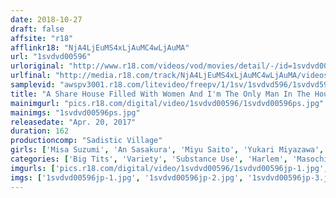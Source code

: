 ```yaml
---
date: 2018-10-27
draft: false
affsite: "r18"
afflinkr18: "NjA4LjEuMS4xLjAuMC4wLjAuMA"
url: "1svdvd00596"
urloriginal: "http://www.r18.com/videos/vod/movies/detail/-/id=1svdvd00596"
urlfinal: "http://media.r18.com/track/NjA4LjEuMS4xLjAuMC4wLjAuMA/videos/vod/movies/detail/-/id=1svdvd00596"
samplevid: "awspv3001.r18.com/litevideo/freepv/1/1sv/1svdvd596/1svdvd596_dmb_w.mp4"
title: "A Share House Filled With Women And I'm The Only Man In The House Since I Was Always Forced To Assist In Their Masturbation, To Get Revenge I Spiked Their Water Cooler With Aphrodisiacs And They Ended Up With Erect Nipples On Their Beautiful Big Tits That I Happily Massaged Until They Were Begging Me To Fuck Them!"
mainimgurl: "pics.r18.com/digital/video/1svdvd00596/1svdvd00596ps.jpg"
mainimgs: "1svdvd00596ps.jpg"
releasedate: "Apr. 20, 2017"
duration: 162
productioncomp: "Sadistic Village"
girls: ['Misa Suzumi', 'An Sasakura', 'Miyu Saito', 'Yukari Miyazawa', 'Kurumi Tamaki']
categories: ['Big Tits', 'Variety', 'Substance Use', 'Harlem', 'Masochist Man', 'Hi-Def', 'Special 7 studios SALE']
imgurls: ['pics.r18.com/digital/video/1svdvd00596/1svdvd00596jp-1.jpg', 'pics.r18.com/digital/video/1svdvd00596/1svdvd00596jp-2.jpg', 'pics.r18.com/digital/video/1svdvd00596/1svdvd00596jp-3.jpg', 'pics.r18.com/digital/video/1svdvd00596/1svdvd00596jp-4.jpg', 'pics.r18.com/digital/video/1svdvd00596/1svdvd00596jp-5.jpg', 'pics.r18.com/digital/video/1svdvd00596/1svdvd00596jp-6.jpg', 'pics.r18.com/digital/video/1svdvd00596/1svdvd00596jp-7.jpg', 'pics.r18.com/digital/video/1svdvd00596/1svdvd00596jp-8.jpg', 'pics.r18.com/digital/video/1svdvd00596/1svdvd00596jp-9.jpg', 'pics.r18.com/digital/video/1svdvd00596/1svdvd00596jp-10.jpg', 'pics.r18.com/digital/video/1svdvd00596/1svdvd00596jp-11.jpg', 'pics.r18.com/digital/video/1svdvd00596/1svdvd00596jp-12.jpg', 'pics.r18.com/digital/video/1svdvd00596/1svdvd00596jp-13.jpg', 'pics.r18.com/digital/video/1svdvd00596/1svdvd00596jp-14.jpg', 'pics.r18.com/digital/video/1svdvd00596/1svdvd00596jp-15.jpg', 'pics.r18.com/digital/video/1svdvd00596/1svdvd00596jp-16.jpg', 'pics.r18.com/digital/video/1svdvd00596/1svdvd00596jp-17.jpg', 'pics.r18.com/digital/video/1svdvd00596/1svdvd00596jp-18.jpg', 'pics.r18.com/digital/video/1svdvd00596/1svdvd00596jp-19.jpg', 'pics.r18.com/digital/video/1svdvd00596/1svdvd00596jp-20.jpg']
imgs: ['1svdvd00596jp-1.jpg', '1svdvd00596jp-2.jpg', '1svdvd00596jp-3.jpg', '1svdvd00596jp-4.jpg', '1svdvd00596jp-5.jpg', '1svdvd00596jp-6.jpg', '1svdvd00596jp-7.jpg', '1svdvd00596jp-8.jpg', '1svdvd00596jp-9.jpg', '1svdvd00596jp-10.jpg', '1svdvd00596jp-11.jpg', '1svdvd00596jp-12.jpg', '1svdvd00596jp-13.jpg', '1svdvd00596jp-14.jpg', '1svdvd00596jp-15.jpg', '1svdvd00596jp-16.jpg', '1svdvd00596jp-17.jpg', '1svdvd00596jp-18.jpg', '1svdvd00596jp-19.jpg', '1svdvd00596jp-20.jpg']
---
```

